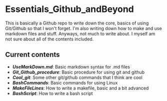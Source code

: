 # Essentials_Github_andBeyond

This is basically a Github repo to write down the core, basics of using Git/Github so that I won't forget.
I'm also writing down how to make and use markdown files and stuff. Anyways, not much to write about. I myself
am not sure about all of the contents included.

## Current contents
- ***UseMarkDown.md***: Basic markdown syntax for .md files
- ***Git_Github_procedure***: Basic procedure for using git and github
- ***Cool_git***: Some other git/github commands that I think are cool
- ***BashCommands***: Basic commands for using Linux
- ***MakeFileLines***: How to write a makefile, basic and a bit advanced
- ***BashScript***: How to write a bash script